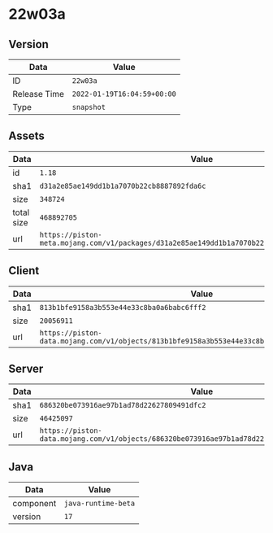 # 22w03a

## Version

|**Data**        | **Value**                 |
|----------------|-------------------------|
| ID   | ```22w03a```   |
| Release Time   | ```2022-01-19T16:04:59+00:00```   |
| Type   | ```snapshot```   |

## Assets

|**Data**        | **Value**                 |
|----------------|-------------------------|
| id   | ```1.18```   |
| sha1   | ```d31a2e85ae149dd1b1a7070b22cb8887892fda6c```   |
| size   | ```348724```   |
| total size  | ```468892705```  |
| url       | ```https://piston-meta.mojang.com/v1/packages/d31a2e85ae149dd1b1a7070b22cb8887892fda6c/1.18.json``` |

## Client

|**Data**        | **Value**                 |
|----------------|-------------------------|
| sha1   | ```813b1bfe9158a3b553e44e33c8ba0a6babc6fff2```   |
| size   | ```20056911```   |
| url       | ```https://piston-data.mojang.com/v1/objects/813b1bfe9158a3b553e44e33c8ba0a6babc6fff2/client.jar``` |

## Server

|**Data**        | **Value**                 |
|----------------|-------------------------|
| sha1   | ```686320be073916ae97b1ad78d22627809491dfc2```   |
| size   | ```46425097```   |
| url       | ```https://piston-data.mojang.com/v1/objects/686320be073916ae97b1ad78d22627809491dfc2/server.jar``` |

## Java

|**Data**        | **Value**                 |
|----------------|-------------------------|
| component   | ```java-runtime-beta```   |
| version   | ```17```   |